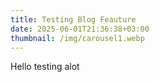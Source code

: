 ```yaml
---
title: Testing Blog Feauture
date: 2025-06-01T21:36:38+03:00
thumbnail: /img/carousel1.webp
---
```

Hello testing alot
